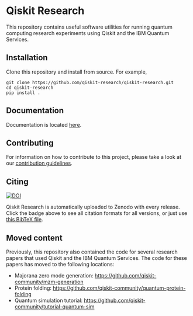 # Qiskit Research

This repository contains useful software utilities for running quantum computing research experiments using Qiskit and the IBM Quantum Services.

## Installation

Clone this repository and install from source. For example,

    git clone https://github.com/qiskit-research/qiskit-research.git
    cd qiskit-research
    pip install .

## Documentation

Documentation is located [here](https://qiskit-community.github.io/qiskit-research/).

## Contributing

For information on how to contribute to this project, please take a look at our [contribution guidelines](CONTRIBUTING.md).

## Citing

[![DOI](https://zenodo.org/badge/498756635.svg)](https://zenodo.org/badge/latestdoi/498756635)

Qiskit Research is automatically uploaded to Zenodo with every release. Click the badge above to see all citation formats for all versions, or just use [this BibTeX file](CITATION.bib).

## Moved content

Previously, this repository also contained the code for several research papers that used Qiskit and the IBM Quantum Services. The code for these papers has moved to the following locations:

- Majorana zero mode generation: <https://github.com/qiskit-community/mzm-generation>
- Protein folding: <https://github.com/qiskit-community/quantum-protein-folding>
- Quantum simulation tutorial: <https://github.com/qiskit-community/tutorial-quantum-sim>
